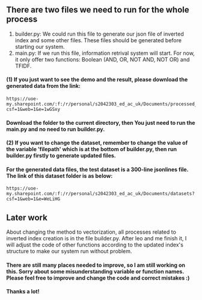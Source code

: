 ## There are two files we need to run for the whole process
1. builder.py: We could run this file to generate our json file of inverted index and some other files. These files should be generated before starting our system.
2. main.py: If we run this file, information retrival system will start. For now, it only offer two functions: Boolean (AND, OR, NOT AND, NOT OR) and TFIDF.


#### (1) If you just want to see the demo and the result, please download the generated data from the link:
```
https://uoe-my.sharepoint.com/:f:/r/personal/s2042303_ed_ac_uk/Documents/processed_data?csf=1&web=1&e=1wGSxy
```
#### Download the folder to the current directory, then You just need to run the main.py and no need to run builder.py. 

#### (2) If you want to change the dataset, remember to change the value of the variable 'filepath' which is at the bottom of builder.py, then run builder.py firstly to generate updated files.

#### For the generated data files, the test dataset is a 300-line jsonlines file. The link of this dataset folder is as below:
```
https://uoe-my.sharepoint.com/:f:/r/personal/s2042303_ed_ac_uk/Documents/datasets?csf=1&web=1&e=WeLiHG
```

## Later work
About changing the method to vectorization, all processes related to inverted index creation is in the file builder.py. After leo and me finish it, I will adjust the code of other functions according to the updated index's structure to make our system run without problem.

#### There are still many places needed to improve, so I am still working on this. Sorry about some misunderstanding variable or function names. Please feel free to improve and change the code and correct mistakes :)

#### Thanks a lot!


